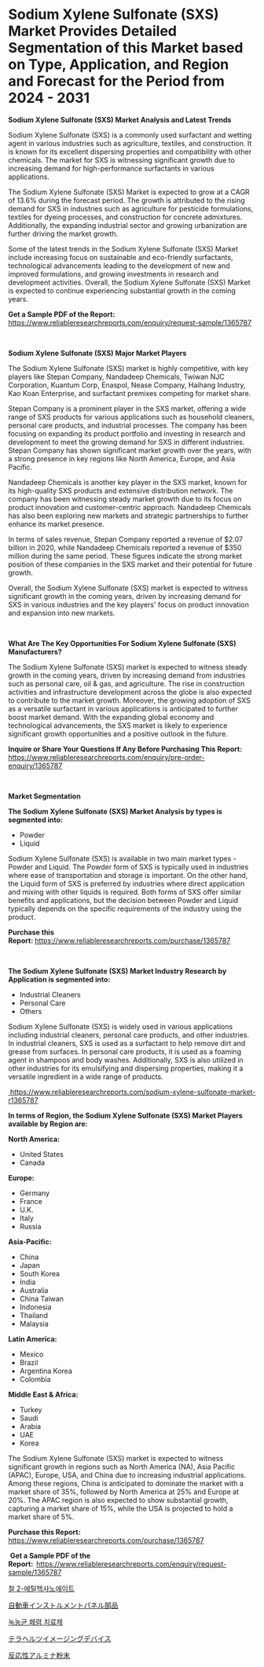 <p><h1>Sodium Xylene Sulfonate (SXS) Market Provides Detailed Segmentation of this Market based on Type, Application, and Region and Forecast for the Period from 2024 - 2031</h1></p><p><strong>Sodium Xylene Sulfonate (SXS) Market Analysis and Latest Trends</strong></p>
<p><p>Sodium Xylene Sulfonate (SXS) is a commonly used surfactant and wetting agent in various industries such as agriculture, textiles, and construction. It is known for its excellent dispersing properties and compatibility with other chemicals. The market for SXS is witnessing significant growth due to increasing demand for high-performance surfactants in various applications.</p><p>The Sodium Xylene Sulfonate (SXS) Market is expected to grow at a CAGR of 13.6% during the forecast period. The growth is attributed to the rising demand for SXS in industries such as agriculture for pesticide formulations, textiles for dyeing processes, and construction for concrete admixtures. Additionally, the expanding industrial sector and growing urbanization are further driving the market growth.</p><p>Some of the latest trends in the Sodium Xylene Sulfonate (SXS) Market include increasing focus on sustainable and eco-friendly surfactants, technological advancements leading to the development of new and improved formulations, and growing investments in research and development activities. Overall, the Sodium Xylene Sulfonate (SXS) Market is expected to continue experiencing substantial growth in the coming years.</p></p>
<p><strong>Get a Sample PDF of the Report:&nbsp;</strong> <a href="https://www.reliableresearchreports.com/enquiry/request-sample/1365787">https://www.reliableresearchreports.com/enquiry/request-sample/1365787</a></p>
<p>&nbsp;</p>
<p><strong>Sodium Xylene Sulfonate (SXS) Major Market Players</strong></p>
<p><p>The Sodium Xylene Sulfonate (SXS) market is highly competitive, with key players like Stepan Company, Nandadeep Chemicals, Twiwan NJC Corporation, Kuantum Corp, Enaspol, Nease Company, Haihang Industry, Kao Koan Enterprise, and surfactant premixes competing for market share.</p><p>Stepan Company is a prominent player in the SXS market, offering a wide range of SXS products for various applications such as household cleaners, personal care products, and industrial processes. The company has been focusing on expanding its product portfolio and investing in research and development to meet the growing demand for SXS in different industries. Stepan Company has shown significant market growth over the years, with a strong presence in key regions like North America, Europe, and Asia Pacific.</p><p>Nandadeep Chemicals is another key player in the SXS market, known for its high-quality SXS products and extensive distribution network. The company has been witnessing steady market growth due to its focus on product innovation and customer-centric approach. Nandadeep Chemicals has also been exploring new markets and strategic partnerships to further enhance its market presence.</p><p>In terms of sales revenue, Stepan Company reported a revenue of $2.07 billion in 2020, while Nandadeep Chemicals reported a revenue of $350 million during the same period. These figures indicate the strong market position of these companies in the SXS market and their potential for future growth.</p><p>Overall, the Sodium Xylene Sulfonate (SXS) market is expected to witness significant growth in the coming years, driven by increasing demand for SXS in various industries and the key players' focus on product innovation and expansion into new markets.</p></p>
<p>&nbsp;</p>
<p><strong>What Are The Key Opportunities For Sodium Xylene Sulfonate (SXS) Manufacturers?</strong></p>
<p><p>The Sodium Xylene Sulfonate (SXS) market is expected to witness steady growth in the coming years, driven by increasing demand from industries such as personal care, oil & gas, and agriculture. The rise in construction activities and infrastructure development across the globe is also expected to contribute to the market growth. Moreover, the growing adoption of SXS as a versatile surfactant in various applications is anticipated to further boost market demand. With the expanding global economy and technological advancements, the SXS market is likely to experience significant growth opportunities and a positive outlook in the future.</p></p>
<p><strong>Inquire or Share Your Questions If Any Before Purchasing This Report:</strong> <a href="https://www.reliableresearchreports.com/enquiry/pre-order-enquiry/1365787">https://www.reliableresearchreports.com/enquiry/pre-order-enquiry/1365787</a></p>
<p>&nbsp;</p>
<p><strong>Market Segmentation</strong></p>
<p><strong>The Sodium Xylene Sulfonate (SXS) Market Analysis by types is segmented into:</strong></p>
<p><ul><li>Powder</li><li>Liquid</li></ul></p>
<p><p>Sodium Xylene Sulfonate (SXS) is available in two main market types - Powder and Liquid. The Powder form of SXS is typically used in industries where ease of transportation and storage is important. On the other hand, the Liquid form of SXS is preferred by industries where direct application and mixing with other liquids is required. Both forms of SXS offer similar benefits and applications, but the decision between Powder and Liquid typically depends on the specific requirements of the industry using the product.</p></p>
<p><strong>Purchase this Report:&nbsp;</strong><a href="https://www.reliableresearchreports.com/purchase/1365787">https://www.reliableresearchreports.com/purchase/1365787</a></p>
<p>&nbsp;</p>
<p><strong>The Sodium Xylene Sulfonate (SXS) Market Industry Research by Application is segmented into:</strong></p>
<p><ul><li>Industrial Cleaners</li><li>Personal Care</li><li>Others</li></ul></p>
<p><p>Sodium Xylene Sulfonate (SXS) is widely used in various applications including industrial cleaners, personal care products, and other industries. In industrial cleaners, SXS is used as a surfactant to help remove dirt and grease from surfaces. In personal care products, it is used as a foaming agent in shampoos and body washes. Additionally, SXS is also utilized in other industries for its emulsifying and dispersing properties, making it a versatile ingredient in a wide range of products.</p></p>
<p><a href="https://www.reliableresearchreports.com/sodium-xylene-sulfonate-market-r1365787">&nbsp;https://www.reliableresearchreports.com/sodium-xylene-sulfonate-market-r1365787</a></p>
<p><strong>In terms of Region, the Sodium Xylene Sulfonate (SXS) Market Players available by Region are:</strong></p>
<p>
    <p> <strong> North America: </strong>
        <ul>
            <li>United States</li>
            <li>Canada</li>
        </ul>
        </p> 
    <p> <strong> Europe: </strong>
        <ul>
            <li>Germany</li>
            <li>France</li>
            <li>U.K.</li>
            <li>Italy</li>
            <li>Russia</li>
        </ul>
        </p> 
    <p> <strong> Asia-Pacific: </strong>
        <ul>
            <li>China</li>
            <li>Japan</li>
            <li>South Korea</li>
            <li>India</li>
            <li>Australia</li>
            <li>China Taiwan</li>
            <li>Indonesia</li>
            <li>Thailand</li>
            <li>Malaysia</li>
        </ul>
        </p> 
    <p> <strong> Latin America: </strong>
        <ul>
            <li>Mexico</li>
            <li>Brazil</li>
            <li>Argentina Korea</li>
            <li>Colombia</li>
        </ul>
        </p> 
    <p> <strong> Middle East & Africa: </strong>
        <ul>
            <li>Turkey</li>
            <li>Saudi</li>
            <li>Arabia</li>
            <li>UAE</li>
            <li>Korea</li>
        </ul>
    </p>
    </p>
<p><p>The Sodium Xylene Sulfonate (SXS) market is expected to witness significant growth in regions such as North America (NA), Asia Pacific (APAC), Europe, USA, and China due to increasing industrial applications. Among these regions, China is anticipated to dominate the market with a market share of 35%, followed by North America at 25% and Europe at 20%. The APAC region is also expected to show substantial growth, capturing a market share of 15%, while the USA is projected to hold a market share of 5%.</p></p>
<p><strong>Purchase this Report: </strong><a href="https://www.reliableresearchreports.com/purchase/1365787">https://www.reliableresearchreports.com/purchase/1365787</a></p>
<p>&nbsp;<strong>Get a Sample PDF of the Report:&nbsp;&nbsp;</strong><a href="https://www.reliableresearchreports.com/enquiry/request-sample/1365787">https://www.reliableresearchreports.com/enquiry/request-sample/1365787</a></p>
<p><strong></strong></p>
<p><p><a href="https://medium.com/@stuartstehr2022/%EC%B2%A0-2-%EC%97%90%EC%B9%A0%ED%97%A5%EC%82%AC%EB%85%B8%EC%97%90%EC%9D%B4%ED%8A%B8-%EC%8B%9C%EC%9E%A5-%EC%A0%90%EC%9C%A0%EC%9C%A8-%EB%B0%8F-%EC%8B%9C%EC%9E%A5-%EB%B6%84%EC%84%9D-%EC%84%B1%EC%9E%A5-%ED%8A%B8%EB%A0%8C%EB%93%9C-%EB%B0%8F-2024-2031-%EA%B8%B0%EA%B0%84-%EC%98%88%EC%B8%A1-4397f3810b0e">철 2-에틸헥사노에이트</a></p><p><a href="https://medium.com/@jacksonlisa831/%E8%A3%BD%E5%93%81%E3%82%BF%E3%82%A4%E3%83%97%E5%88%A5-%E3%82%A2%E3%83%97%E3%83%AA%E3%82%B1%E3%83%BC%E3%82%B7%E3%83%A7%E3%83%B3%E5%88%A5-%E5%9C%B0%E5%9F%9F%E5%88%A5-%E4%BC%81%E6%A5%AD%E5%88%A5%E3%81%AE%E3%82%B0%E3%83%AD%E3%83%BC%E3%83%90%E3%83%AB%E8%87%AA%E5%8B%95%E8%BB%8A%E7%94%A8%E3%82%A4%E3%83%B3%E3%82%B9%E3%83%88%E3%82%A5%E3%83%AB%E3%83%A1%E3%83%B3%E3%83%88%E3%83%91%E3%83%8D%E3%83%AB%E9%83%A8%E5%93%81%E5%B8%82%E5%A0%B4-%E6%A5%AD%E7%95%8C%E3%82%BB%E3%82%B0%E3%83%A1%E3%83%B3%E3%83%88%E3%81%AE%E5%B1%95%E6%9C%9B-%E5%B8%82%E5%A0%B4%E8%A9%95%E4%BE%A1-%E7%AB%B6%E4%BA%89%E7%8A%B6%E6%B3%81-%E3%83%88%E3%83%AC%E3%83%B3%E3%83%89-%E3%81%8A%E3%82%88%E3%81%B3%E4%BA%88%E6%B8%AC-2024%E5%B9%B4-2031%E5%B9%B4-dbb0d67b7cb3">自動車インストルメントパネル部品</a></p><p><a href="https://medium.com/@maxinewilloughby/quot-pseudomonas-aeruginosa-%ED%8F%90%EB%A0%B4-%EC%B9%98%EB%A3%8C%EC%A0%9C-%EC%8B%9C%EC%9E%A5-%EA%B7%9C%EB%AA%A8%EB%8A%94-%EC%97%B0%ED%8F%89%EA%B7%A0-%EC%84%B1%EC%9E%A5%EB%A5%A0-%EB%A1%9C-%EC%A6%9D%EA%B0%80%ED%95%98%EA%B3%A0-%EC%9E%88%EC%9C%BC%EB%A9%B0-%EB%B3%B8-%EB%B3%B4%EA%B3%A0%EC%84%9C%EB%8A%94-%EC%8B%9C%EC%9E%A5-%EC%84%B8%EB%B6%84%ED%99%94-%EC%84%B1%EC%9E%A5-%EB%B0%8F-2024-2031%EB%85%84-%EC%98%88%EC%B8%A1-7ba54825a415">녹농균 폐렴 치료제</a></p><p><a href="https://github.com/AbigaleHuel/Market-Research-Report-List-1/blob/main/5101885136014.md">テラヘルツイメージングデバイス</a></p><p><a href="https://github.com/AdellaPrice2023/Market-Research-Report-List-1/blob/main/4976880136013.md">反応性アルミナ粉末</a></p></p>